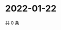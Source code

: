 # 2022-01-22

共 0 条

<!-- BEGIN WEIBO -->
<!-- 最后更新时间 Sat Jan 22 2022 08:39:22 GMT+0800 (China Standard Time) -->

<!-- END WEIBO -->
